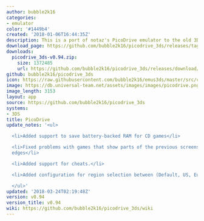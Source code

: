 ```yaml
---
author: bubble2k16
categories:
- emulator
color: '#1449b4'
created: '2018-01-06T16:44:35Z'
description: This is a port of notaz's PicoDrive emulator to the old 3DS and old 2DS.
download_page: https://github.com/bubble2k16/picodrive_3ds/releases/tag/v0.94
downloads:
  picodrive_3ds-v0.94.zip:
    size: 1372485
    url: https://github.com/bubble2k16/picodrive_3ds/releases/download/v0.94/picodrive_3ds-v0.94.zip
github: bubble2k16/picodrive_3ds
icon: https://raw.githubusercontent.com/bubble2k16/emus3ds/master/src/cores/picodrive/assets/icon.png
image: https://db.universal-team.net/assets/images/images/picodrive.png
image_length: 3153
layout: app
source: https://github.com/bubble2k16/picodrive_3ds
systems:
- 3DS
title: PicoDrive
update_notes: '<ul>

  <li>Added support to save battery-backed RAM for CD games</li>

  <li>Fixed problems with games that show parts of the previous screens at the left/right
  edges</li>

  <li>Added support for cheats.</li>

  <li>Added configuration for region selection between (Default, US, Europe, Japan)</li>

  </ul>'
updated: '2018-03-24T02:19:48Z'
version: v0.94
version_title: v0.94
wiki: https://github.com/bubble2k16/picodrive_3ds/wiki
---
```

